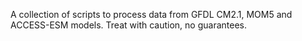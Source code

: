 A collection of scripts to process data from GFDL CM2.1, MOM5 and ACCESS-ESM models. Treat with caution, no guarantees.